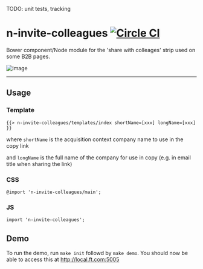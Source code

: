 TODO: unit tests, tracking

n-invite-colleagues [![Circle CI](https://circleci.com/gh/Financial-Times/n-desktop-app-banner/tree/master.svg?style=svg)](https://circleci.com/gh/Financial-Times/n-desktop-app-banner/tree/master)
=================

Bower component/Node module for the 'share with colleages' strip used on some B2B pages.

![image](https://user-images.githubusercontent.com/17846996/30050965-35265124-9218-11e7-9dc7-5ac889cd2734.png)

----

## Usage

### Template

```
{{> n-invite-colleagues/templates/index shortName=[xxx] longName=[xxx] }}
```
where `shortName` is the acquisition context company name to use in the copy link

and `longName` is the full name of the company for use in copy (e.g. in email title when sharing the link)

### CSS

```
@import 'n-invite-colleagues/main';
```

### JS

```
import 'n-invite-colleagues';
```

## Demo

To run the demo, run `make init` followd by `make demo`. You should now be able to access this at <http://local.ft.com:5005>
